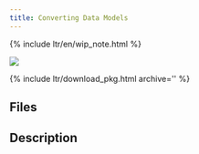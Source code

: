 ```yaml
---
title: Converting Data Models
---
```


{% include ltr/en/wip_note.html %}

<!-- intro video -->
![](https://via.placeholder.com/1024x600.png?text=Sample+Image)


{% include ltr/download_pkg.html archive='' %}


## Files


## Description